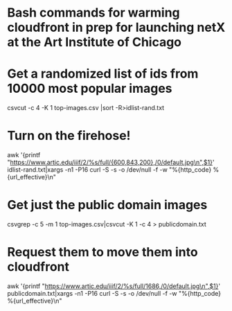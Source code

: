 # Bash commands for warming cloudfront in prep for launching netX at the Art Institute of Chicago

# Get a randomized list of ids from 10000 most popular images
csvcut -c 4 -K 1 top-images.csv |sort -R>idlist-rand.txt

# Turn on the firehose!
awk '{printf "https://www.artic.edu/iiif/2/%s/full/{600,843,200},/0/default.jpg\n",$1}' idlist-rand.txt|xargs -n1 -P16 curl -S -s -o /dev/null -f -w "%{http_code} %{url_effective}\n"

# Get just the public domain images
csvgrep -c 5 -m 1 top-images.csv|csvcut -K 1 -c 4 > publicdomain.txt

# Request them to move them into cloudfront
awk '{printf "https://www.artic.edu/iiif/2/%s/full/1686,/0/default.jpg\n",$1}' publicdomain.txt|xargs -n1 -P16 curl -S -s -o /dev/null -f -w "%{http_code} %{url_effective}\n"